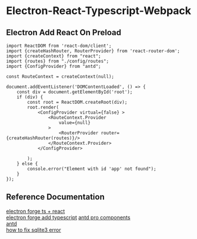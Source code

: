 # Electron-React-Typescript-Webpack


## Electron Add React On Preload
```
import ReactDOM from 'react-dom/client';
import {createHashRouter, RouterProvider} from 'react-router-dom';
import {createContext} from "react";
import {routes} from "./config/routes";
import {ConfigProvider} from "antd";

const RouteContext = createContext(null);

document.addEventListener('DOMContentLoaded', () => {
    const div = document.getElementById('root');
    if (div) {
        const root = ReactDOM.createRoot(div);
        root.render(
            <ConfigProvider virtual={false} >
                <RouteContext.Provider
                    value={null}
                >
                    <RouterProvider router={createHashRouter(routes)}/>
                </RouteContext.Provider>
            </ConfigProvider>

        );
    } else {
        console.error("Element with id 'app' not found");
    }
});

```

## Reference Documentation

[electron forge ts + react](https://www.electronforge.io/templates/typescript-+-webpack-template)     
[electron forge add typescript](https://www.electronforge.io/guides/framework-integration/react-with-typescript)
[antd pro components](https://procomponents.ant.design/components)    
[antd](https://ant.design/index-cn)    
[how to fix sqlite3 error](https://stackoverflow.com/questions/76684989/electronjs-electron-forge-please-install)  
